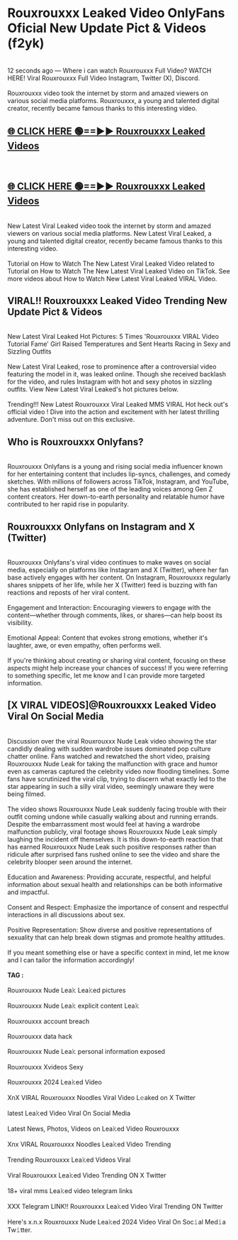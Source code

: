 # Rouxrouxxx Leaked Video OnlyFans Oficial New Update Pict & Videos (f2yk)
<br>
12 seconds ago — Where i can watch Rouxrouxxx Full Video? WATCH HERE! Viral Rouxrouxxx Full Video Instagram, Twitter (X), Discord.
<br><br>
Rouxrouxxx video took the internet by storm and amazed viewers on various social media platforms. Rouxrouxxx, a young and talented digital creator, recently became famous thanks to this interesting video.
<br>
<h2><a href="https://play.trustnlinepharmacy.us?title=Rouxrouxxx">🌐 CLICK HERE 🟢==►► Rouxrouxxx Leaked Videos</a></h2>
<br>
<h2><a href="https://play.trustnlinepharmacy.us?title=Rouxrouxxx">🌐 CLICK HERE 🟢==►► Rouxrouxxx Leaked Videos</a></h2>
<br>
New Latest Viral Leaked video took the internet by storm and amazed viewers on various social media platforms. New Latest Viral Leaked, a young and talented digital creator, recently became famous thanks to this interesting video.
<br><br>
Tutorial on How to Watch The New Latest Viral Leaked Video related to Tutorial on How to Watch The New Latest Viral Leaked Video on TikTok. See more videos about How to Watch New Latest Viral Leaked VIRAL Video.
<br>
<h2>VIRAL!! Rouxrouxxx Leaked Video Trending New Update Pict & Videos</h2>
<br>
New Latest Viral Leaked Hot Pictures: 5 Times 'Rouxrouxxx VIRAL Video Tutorial Fame' Girl Raised Temperatures and Sent Hearts Racing in Sexy and Sizzling Outfits
<br><br>
New Latest Viral Leaked, rose to prominence after a controversial video featuring the model in it, was leaked online. Though she received backlash for the video, and rules Instagram with hot and sexy photos in sizzling outfits. View New Latest Viral Leaked's hot pictures below.
<br><br>
Trending!!! New Latest Rouxrouxxx Viral Leaked MMS VIRAL Hot heck out's official video ! Dive into the action and excitement with her latest thrilling adventure. Don't miss out on this exclusive.
<br>
<h2>Who is Rouxrouxxx Onlyfans?</h2>
<br>
Rouxrouxxx Onlyfans is a young and rising social media influencer known for her entertaining content that includes lip-syncs, challenges, and comedy sketches. With millions of followers across TikTok, Instagram, and YouTube, she has established herself as one of the leading voices among Gen Z content creators. Her down-to-earth personality and relatable humor have contributed to her rapid rise in popularity.
<br>
<h2>Rouxrouxxx Onlyfans on Instagram and X (Twitter)</h2>
<br>
Rouxrouxxx Onlyfans's viral video continues to make waves on social media, especially on platforms like Instagram and X (Twitter), where her fan base actively engages with her content. On Instagram, Rouxrouxxx regularly shares snippets of her life, while her X (Twitter) feed is buzzing with fan reactions and reposts of her viral content.
<br><br>
Engagement and Interaction: Encouraging viewers to engage with the content—whether through comments, likes, or shares—can help boost its visibility.
<br><br>
Emotional Appeal: Content that evokes strong emotions, whether it's laughter, awe, or even empathy, often performs well.
<br><br>
If you're thinking about creating or sharing viral content, focusing on these aspects might help increase your chances of success! If you were referring to something specific, let me know and I can provide more targeted information.
<br>
<h2>[X VIRAL VIDEOS]@Rouxrouxxx Leaked Video Viral On Social Media</h2>
<br>
Discussion over the viral Rouxrouxxx Nude Leak video showing the star candidly dealing with sudden wardrobe issues dominated pop culture chatter online. Fans watched and rewatched the short video, praising Rouxrouxxx Nude Leak for taking the malfunction with grace and humor even as cameras captured the celebrity video now flooding timelines. Some fans have scrutinized the viral clip, trying to discern what exactly led to the star appearing in such a silly viral video, seemingly unaware they were being filmed.
<br><br>
The video shows Rouxrouxxx Nude Leak suddenly facing trouble with their outfit coming undone while casually walking about and running errands. Despite the embarrassment most would feel at having a wardrobe malfunction publicly, viral footage shows Rouxrouxxx Nude Leak simply laughing the incident off themselves. It is this down-to-earth reaction that has earned Rouxrouxxx Nude Leak such positive responses rather than ridicule after surprised fans rushed online to see the video and share the celebrity blooper seen around the internet.
<br><br>
Education and Awareness: Providing accurate, respectful, and helpful information about sexual health and relationships can be both informative and impactful.
<br><br>
Consent and Respect: Emphasize the importance of consent and respectful interactions in all discussions about sex.
<br><br>
Positive Representation: Show diverse and positive representations of sexuality that can help break down stigmas and promote healthy attitudes.
<br><br>
If you meant something else or have a specific context in mind, let me know and I can tailor the information accordingly!
<br><br>
<strong>TAG :</strong>
<br><br>
Rouxrouxxx Nude Lea𝚔 Lea𝚔ed pictures
<br><br>
Rouxrouxxx Nude Lea𝚔 explicit content Lea𝚔
<br><br>
Rouxrouxxx account breach
<br><br>
Rouxrouxxx data hack
<br><br>
Rouxrouxxx Nude Lea𝚔 personal information exposed
<br><br>
Rouxrouxxx Xvideos Sexy
<br><br>
Rouxrouxxx 2024 Lea𝚔ed Video
<br><br>
XnX VIRAL Rouxrouxxx Noodles Viral Video L𝚎aked on X Twitter
<br><br>
latest Lea𝚔ed Video Viral On Social Media
<br><br>
Latest News, Photos, Videos on Lea𝚔ed Video Rouxrouxxx
<br><br>
Xnx VIRAL Rouxrouxxx Noodles Lea𝚔ed Video Trending
<br><br>
Trending Rouxrouxxx Lea𝚔ed Videos Viral
<br><br>
Viral Rouxrouxxx Lea𝚔ed Video Trending ON X Twitter
<br><br>
18+ viral mms Lea𝚔ed video telegram links
<br><br>
XXX Telegram LINK!! Rouxrouxxx Lea𝚔ed Video Viral Trending ON Twitter
<br><br>
Here's x.n.x Rouxrouxxx Nude Lea𝚔ed 2024 Video Viral On Soc𝚒al Med𝚒a Tw𝚒tter.